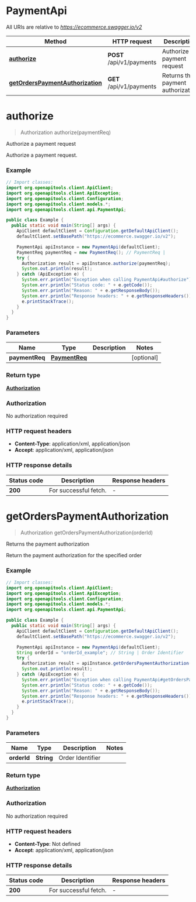 # PaymentApi

All URIs are relative to *https://ecommerce.swagger.io/v2*

Method | HTTP request | Description
------------- | ------------- | -------------
[**authorize**](PaymentApi.md#authorize) | **POST** /api/v1/payments | Authorize a payment request
[**getOrdersPaymentAuthorization**](PaymentApi.md#getOrdersPaymentAuthorization) | **GET** /api/v1/payments | Returns the payment authorization


<a name="authorize"></a>
# **authorize**
> Authorization authorize(paymentReq)

Authorize a payment request

Authorize a payment request.

### Example
```java
// Import classes:
import org.openapitools.client.ApiClient;
import org.openapitools.client.ApiException;
import org.openapitools.client.Configuration;
import org.openapitools.client.models.*;
import org.openapitools.client.api.PaymentApi;

public class Example {
  public static void main(String[] args) {
    ApiClient defaultClient = Configuration.getDefaultApiClient();
    defaultClient.setBasePath("https://ecommerce.swagger.io/v2");

    PaymentApi apiInstance = new PaymentApi(defaultClient);
    PaymentReq paymentReq = new PaymentReq(); // PaymentReq | 
    try {
      Authorization result = apiInstance.authorize(paymentReq);
      System.out.println(result);
    } catch (ApiException e) {
      System.err.println("Exception when calling PaymentApi#authorize");
      System.err.println("Status code: " + e.getCode());
      System.err.println("Reason: " + e.getResponseBody());
      System.err.println("Response headers: " + e.getResponseHeaders());
      e.printStackTrace();
    }
  }
}
```

### Parameters

Name | Type | Description  | Notes
------------- | ------------- | ------------- | -------------
 **paymentReq** | [**PaymentReq**](PaymentReq.md)|  | [optional]

### Return type

[**Authorization**](Authorization.md)

### Authorization

No authorization required

### HTTP request headers

 - **Content-Type**: application/xml, application/json
 - **Accept**: application/xml, application/json

### HTTP response details
| Status code | Description | Response headers |
|-------------|-------------|------------------|
**200** | For successful fetch. |  -  |

<a name="getOrdersPaymentAuthorization"></a>
# **getOrdersPaymentAuthorization**
> Authorization getOrdersPaymentAuthorization(orderId)

Returns the payment authorization

Return the payment authorization for the specified order

### Example
```java
// Import classes:
import org.openapitools.client.ApiClient;
import org.openapitools.client.ApiException;
import org.openapitools.client.Configuration;
import org.openapitools.client.models.*;
import org.openapitools.client.api.PaymentApi;

public class Example {
  public static void main(String[] args) {
    ApiClient defaultClient = Configuration.getDefaultApiClient();
    defaultClient.setBasePath("https://ecommerce.swagger.io/v2");

    PaymentApi apiInstance = new PaymentApi(defaultClient);
    String orderId = "orderId_example"; // String | Order Identifier
    try {
      Authorization result = apiInstance.getOrdersPaymentAuthorization(orderId);
      System.out.println(result);
    } catch (ApiException e) {
      System.err.println("Exception when calling PaymentApi#getOrdersPaymentAuthorization");
      System.err.println("Status code: " + e.getCode());
      System.err.println("Reason: " + e.getResponseBody());
      System.err.println("Response headers: " + e.getResponseHeaders());
      e.printStackTrace();
    }
  }
}
```

### Parameters

Name | Type | Description  | Notes
------------- | ------------- | ------------- | -------------
 **orderId** | **String**| Order Identifier |

### Return type

[**Authorization**](Authorization.md)

### Authorization

No authorization required

### HTTP request headers

 - **Content-Type**: Not defined
 - **Accept**: application/xml, application/json

### HTTP response details
| Status code | Description | Response headers |
|-------------|-------------|------------------|
**200** | For successful fetch. |  -  |

